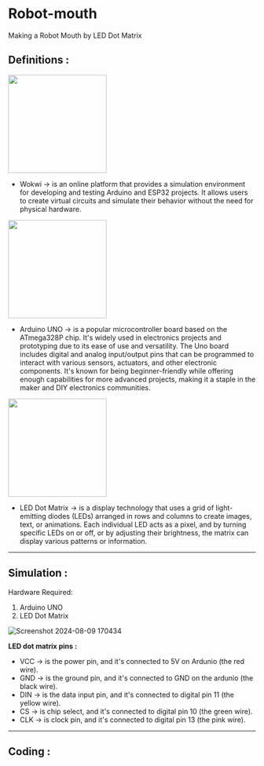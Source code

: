 # Robot-mouth
Making a Robot Mouth by LED Dot Matrix 

## Definitions :
<img src="https://www.crowdsupply.com/img/76e8/wokwi-logo_png_organization-profile.png" width="200" />

- Wokwi -> is an online platform that provides a simulation environment for developing and testing Arduino and ESP32 projects. It allows users to create virtual circuits and simulate their behavior without the need for physical hardware.

<img src="https://content.instructables.com/FWL/9DXP/ITW2CVXM/FWL9DXPITW2CVXM.png?auto=webp&fit=bounds&frame=1auto=webp&frame=1&height=300" width="200" />

- Arduino UNO -> is a popular microcontroller board based on the ATmega328P chip. It's widely used in electronics projects and prototyping due to its ease of use and versatility. The Uno board includes digital and analog input/output pins that can be programmed to interact with various sensors, actuators, and other electronic components. It's known for being beginner-friendly while offering enough capabilities for more advanced projects, making it a staple in the maker and DIY electronics communities.
<img src="https://th.bing.com/th/id/R.9ef5d0f4c6fc5e2d4ba21f9ff9872dd0?rik=ftCp7ns%2fCXJfDg&pid=ImgRaw&r=0" width="200"/>

- LED Dot Matrix -> is a display technology that uses a grid of light-emitting diodes (LEDs) arranged in rows and columns to create images, text, or animations. Each individual LED acts as a pixel, and by turning specific LEDs on or off, or by adjusting their brightness, the matrix can display various patterns or information.
----------
  
## Simulation :
Hardware Required:
1. Arduino UNO
2. LED Dot Matrix
   
![Screenshot 2024-08-09 170434](https://github.com/user-attachments/assets/2a64ddd7-cc5c-4c14-adbb-67ab86b1bf04)

**LED dot matrix pins :**

- VCC -> is the power pin, and it's connected to 5V on Ardunio (the red wire).
- GND -> is the ground pin, and it's connected to GND on the ardunio (the black wire).
- DIN -> is the data input pin, and it's connected to digital pin 11 (the yellow wire).
- CS -> is chip select, and it's connected to digital pin 10 (the green wire).
- CLK -> is clock pin, and it's connected to digital pin 13 (the pink wire).
   

------------
## Coding :
